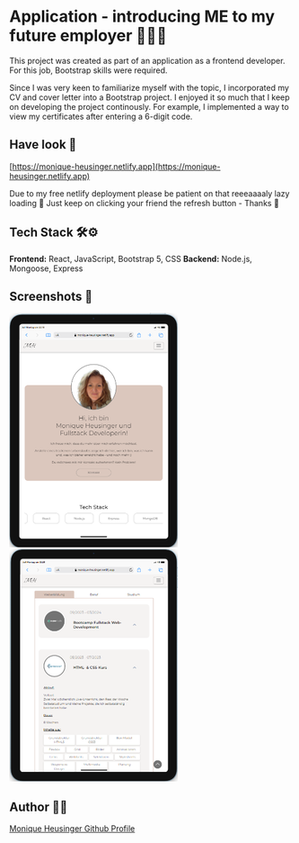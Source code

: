 
# Application - introducing ME to my future employer 👩‍💻😉

This project was created as part of an application as a frontend developer. For this job, Bootstrap skills were required. 

Since I was very keen to familiarize myself with the topic, I incorporated my CV and cover letter into a Bootstrap project. I enjoyed it so much that I keep on developing the project continously. For example, I implemented a way to view my certificates after entering a 6-digit code.


## Have look 👀

[https://monique-heusinger.netlify.app](https://monique-heusinger.netlify.app)

Due to my free netlify deployment please be patient on that reeeaaaaly lazy loading 🙈
Just keep on clicking your friend the refresh button - Thanks 🫶


## Tech Stack 🛠️⚙️

**Frontend:** React, JavaScript, Bootstrap 5, CSS
**Backend:** Node.js, Mongoose, Express 



## Screenshots 📸

<img src="./frontend/public/mh_home_tablet.png" width="300">
<img src="./frontend/public/mh_professional_tablet.png" width="300">

## Author 👩‍💻

[Monique Heusinger Github Profile](https://github.com/MoniqueHeusinger)